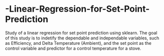 # -Linear-Regression-for-Set-Point-Prediction
Study of a linear regression for set point prediction using sklearn. The goal of this study is to indetify the dependable and independable variables, such as Efficiency, and Delta Temperature (Ambient), and the set point as the control variable and predictor for a control temperature for a stove.
